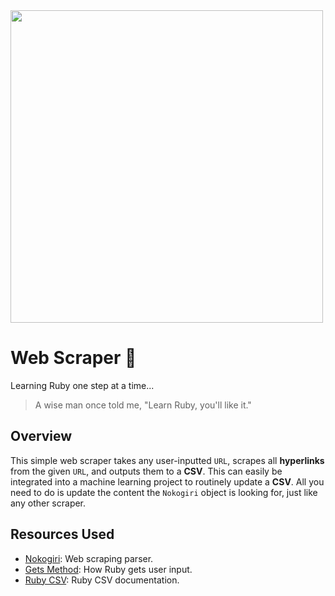 <div>
 <img src="https://github.com/user-attachments/assets/08676658-bf7a-4492-a95f-0b31962c0f67" width="500"/>
</div>

# Web Scraper 🤖
Learning Ruby one step at a time...

> A wise man once told me, "Learn Ruby, you'll like it."

## Overview

This simple web scraper takes any user-inputted `URL`, scrapes all **hyperlinks** from the given `URL`, and outputs them to a **CSV**. This can easily be integrated into a machine learning project to routinely update a **CSV**. All you need to do is update the content the `Nokogiri` object is looking for, just like any other scraper.

## Resources Used

- [Nokogiri](https://nokogiri.org/index.html#parsing-and-querying): Web scraping parser.
- [Gets Method](https://www.codecademy.com/resources/docs/ruby/user-input): How Ruby gets user input.
- [Ruby CSV](https://ruby-doc.org/stdlib-2.6.1/libdoc/csv/rdoc/CSV.html): Ruby CSV documentation.
